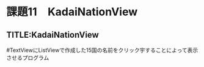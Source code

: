 # 課題11　KadaiNationView
## TITLE:KadaiNationView

#TextViewにListViewで作成した15国の名前をクリック宇することによって表示させるプログラム

